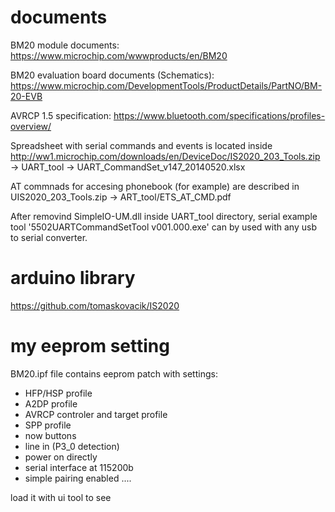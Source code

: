 # documents

BM20 module documents: https://www.microchip.com/wwwproducts/en/BM20

BM20 evaluation board documents (Schematics): https://www.microchip.com/DevelopmentTools/ProductDetails/PartNO/BM-20-EVB

AVRCP 1.5 specification: https://www.bluetooth.com/specifications/profiles-overview/

Spreadsheet with serial commands and events is located inside http://ww1.microchip.com/downloads/en/DeviceDoc/IS2020_203_Tools.zip -> UART_tool -> UART_CommandSet_v147_20140520.xlsx

AT commnads for accesing phonebook (for example) are described in UIS2020_203_Tools.zip -> ART_tool/ETS_AT_CMD.pdf

After removind SimpleIO-UM.dll inside UART_tool directory, serial example tool '5502UARTCommandSetTool v001.000.exe' can by used with any usb to serial converter.


# arduino library

https://github.com/tomaskovacik/IS2020

# my eeprom setting 

BM20.ipf file contains eeprom patch with settings:

- HFP/HSP profile
- A2DP profile 
- AVRCP controler and target profile
- SPP profile
- now buttons
- line in (P3_0 detection)
- power on directly
- serial interface at 115200b
- simple pairing enabled
.... 

load it with ui tool to see

